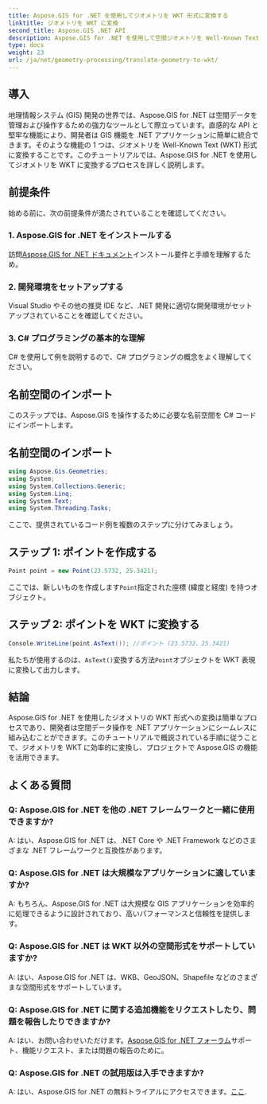 ```yaml
---
title: Aspose.GIS for .NET を使用してジオメトリを WKT 形式に変換する
linktitle: ジオメトリを WKT に変換
second_title: Aspose.GIS .NET API
description: Aspose.GIS for .NET を使用して空間ジオメトリを Well-Known Text (WKT) 形式に変換する方法を学びます。 GIS 開発スキルを向上させます。
type: docs
weight: 23
url: /ja/net/geometry-processing/translate-geometry-to-wkt/
---
```

## 導入
地理情報システム (GIS) 開発の世界では、Aspose.GIS for .NET は空間データを管理および操作するための強力なツールとして際立っています。直感的な API と堅牢な機能により、開発者は GIS 機能を .NET アプリケーションに簡単に統合できます。そのような機能の 1 つは、ジオメトリを Well-Known Text (WKT) 形式に変換することです。このチュートリアルでは、Aspose.GIS for .NET を使用してジオメトリを WKT に変換するプロセスを詳しく説明します。
## 前提条件
始める前に、次の前提条件が満たされていることを確認してください。
### 1. Aspose.GIS for .NET をインストールする
訪問[Aspose.GIS for .NET ドキュメント](https://reference.aspose.com/gis/net/)インストール要件と手順を理解するため。
### 2. 開発環境をセットアップする
Visual Studio やその他の推奨 IDE など、.NET 開発に適切な開発環境がセットアップされていることを確認してください。
### 3. C# プログラミングの基本的な理解
C# を使用して例を説明するので、C# プログラミングの概念をよく理解してください。

## 名前空間のインポート
このステップでは、Aspose.GIS を操作するために必要な名前空間を C# コードにインポートします。
## 名前空間のインポート
```csharp
using Aspose.Gis.Geometries;
using System;
using System.Collections.Generic;
using System.Linq;
using System.Text;
using System.Threading.Tasks;
```

ここで、提供されているコード例を複数のステップに分けてみましょう。
## ステップ 1: ポイントを作成する
```csharp
Point point = new Point(23.5732, 25.3421);
```
ここでは、新しいものを作成します`Point`指定された座標 (緯度と経度) を持つオブジェクト。
## ステップ 2: ポイントを WKT に変換する
```csharp
Console.WriteLine(point.AsText()); //ポイント (23.5732、25.3421)
```
私たちが使用するのは、`AsText()`変換する方法`Point`オブジェクトを WKT 表現に変換して出力します。

## 結論
Aspose.GIS for .NET を使用したジオメトリの WKT 形式への変換は簡単なプロセスであり、開発者は空間データ操作を .NET アプリケーションにシームレスに組み込むことができます。このチュートリアルで概説されている手順に従うことで、ジオメトリを WKT に効率的に変換し、プロジェクトで Aspose.GIS の機能を活用できます。
## よくある質問
### Q: Aspose.GIS for .NET を他の .NET フレームワークと一緒に使用できますか?
A: はい、Aspose.GIS for .NET は、.NET Core や .NET Framework などのさまざまな .NET フレームワークと互換性があります。
### Q: Aspose.GIS for .NET は大規模なアプリケーションに適していますか?
A: もちろん、Aspose.GIS for .NET は大規模な GIS アプリケーションを効率的に処理できるように設計されており、高いパフォーマンスと信頼性を提供します。
### Q: Aspose.GIS for .NET は WKT 以外の空間形式をサポートしていますか?
A: はい、Aspose.GIS for .NET は、WKB、GeoJSON、Shapefile などのさまざまな空間形式をサポートしています。
### Q: Aspose.GIS for .NET に関する追加機能をリクエストしたり、問題を報告したりできますか?
 A: はい、お問い合わせいただけます。[Aspose.GIS for .NET フォーラム](https://forum.aspose.com/c/gis/33)サポート、機能リクエスト、または問題の報告のために。
### Q: Aspose.GIS for .NET の試用版は入手できますか?
 A: はい、Aspose.GIS for .NET の無料トライアルにアクセスできます。[ここ](https://releases.aspose.com/).